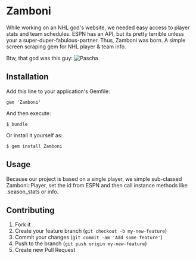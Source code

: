 # Zamboni

While working on an NHL god's website, we needed easy access to player stats and team schedules. ESPN has an API, but its pretty terrible unless your a super-duper-fabulous-partner.
Thus, Zamboni was born. A simple screen scraping gem for NHL player & team info.

Btw, that god was this guy: ![Pascha](http://i.imgur.com/6LvfP99.gif)

## Installation

Add this line to your application's Gemfile:

    gem 'Zamboni'

And then execute:

    $ bundle

Or install it yourself as:

    $ gem install Zamboni

## Usage

Because our project is based on a single player, we simple sub-classed Zamboni::Player, set the id from ESPN and then call instance methods like .season_stats or info.

## Contributing

1. Fork it
2. Create your feature branch (`git checkout -b my-new-feature`)
3. Commit your changes (`git commit -am 'Add some feature'`)
4. Push to the branch (`git push origin my-new-feature`)
5. Create new Pull Request
